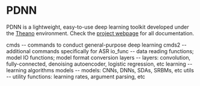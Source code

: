 PDNN
====

PDNN is a lightweight, easy-to-use deep learning toolkit developed under the [Theano](http://deeplearning.net/software/theano) environment. Check the [project webpage](http://www.cs.cmu.edu/~ymiao/pdnntk.html) for all documentation.

cmds     -- commands to conduct general-purpose deep learning
cmds2    -- additional commands specifically for ASR
io_func  -- data reading functions; model IO functions; model format conversion
layers   -- layers: convolution, fully-connected, denoising autoencoder, logistic regression, etc
learning -- learning algorithms
models   -- models: CNNs, DNNs, SDAs, SRBMs, etc
utils    -- utility functions: learning rates, argument parsing, etc
